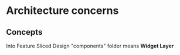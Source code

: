 # Architecture concerns

## Concepts

Into Feature Sliced Design "components" folder means **Widget Layer**
